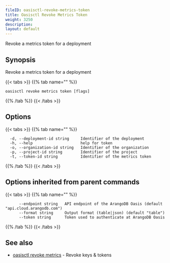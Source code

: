 ```yaml
---
fileID: oasisctl-revoke-metrics-token
title: Oasisctl Revoke Metrics Token
weight: 3250
description: 
layout: default
---
```

Revoke a metrics token for a deployment

## Synopsis

Revoke a metrics token for a deployment

{{< tabs >}}
{{% tab name="" %}}
```
oasisctl revoke metrics token [flags]
```
{{% /tab %}}
{{< /tabs >}}

## Options

{{< tabs >}}
{{% tab name="" %}}
```
  -d, --deployment-id string     Identifier of the deployment
  -h, --help                     help for token
  -o, --organization-id string   Identifier of the organization
  -p, --project-id string        Identifier of the project
  -t, --token-id string          Identifier of the metrics token
```
{{% /tab %}}
{{< /tabs >}}

## Options inherited from parent commands

{{< tabs >}}
{{% tab name="" %}}
```
      --endpoint string   API endpoint of the ArangoDB Oasis (default "api.cloud.arangodb.com")
      --format string     Output format (table|json) (default "table")
      --token string      Token used to authenticate at ArangoDB Oasis
```
{{% /tab %}}
{{< /tabs >}}

## See also

* [oasisctl revoke metrics](oasisctl-revoke-metrics)	 - Revoke keys & tokens

